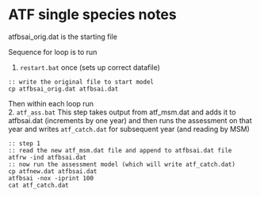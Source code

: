 # ATF single species notes
atfbsai_orig.dat is the starting file

Sequence for loop is to run   
  1. ` restart.bat ` once (sets up correct datafile)    

    :: write the original file to start model
    cp atfbsai_orig.dat atfbsai.dat  

Then within each loop run   
  2. ` atf_ass.bat `  This step takes output from atf_msm.dat and adds it to atfbsai.dat
  (increments by one year) and 
  then runs the assessment on that year and writes ` atf_catch.dat `
  for subsequent year (and reading by MSM)   

    :: step 1
    :: read the new atf_msm.dat file and append to atfbsai.dat file
    atfrw -ind atfbsai.dat
    :: now run the assessment model (which will write atf_catch.dat)
    cp atfnew.dat atfbsai.dat
    atfbsai -nox -iprint 100
    cat atf_catch.dat
